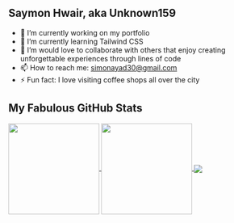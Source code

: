 ## Saymon Hwair, aka Unknown159
- 🔭 I’m currently working on my portfolio
- 🌱 I’m currently learning Tailwind CSS
- 👯 I’m would love to collaborate with others that enjoy creating unforgettable experiences through lines of code
- 📫 How to reach me: <a href="mailto:simonayad30@gmail.com"> simonayad30@gmail.com <a/>
- ⚡ Fun fact: I love visiting coffee shops all over the city

## My Fabulous GitHub Stats
<a href="#">
<img height=180 align="center" src="https://github-readme-stats.vercel.app/api?username=shwaier&theme=radical&include_all_commits=true&count_private=true\&rank_icon=github"/>
  <a/>
<a href="#">
<img height=180 align="center" src="https://github-readme-streak-stats.herokuapp.com/?user=shwaier&theme=radical"/>
<a/>
<a href="">
<img  align="center" src="https://github-readme-stats.vercel.app/api/top-langs/?username=shwaier&theme=radical&include_all_commits=true&count_private=true&hide_progress=true&layout=donut-vertical"/>
<a/>

